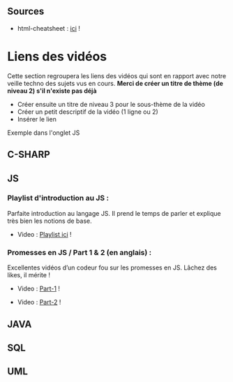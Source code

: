 ## Sources
* html-cheatsheet : [ici][site] !

[site]: https://github.com/jasonchampagne/FormationVideo/blob/master/Ressources/HTML-CSS/balises-html.md


# Liens des vidéos
Cette section regroupera les liens des vidéos qui sont en rapport avec notre veille techno des sujets vus en cours.
**Merci de créer un titre de thème (de niveau 2) s'il n'existe pas déjà**
* Créer ensuite un titre de niveau 3 pour le sous-thème de la vidéo
* Créer un petit descriptif de la vidéo (1 ligne ou 2)
* Insérer le lien  

Exemple dans l'onglet JS

## C-SHARP

## JS
### Playlist d'introduction au JS :
Parfaite introduction au langage JS. Il prend le temps de parler et explique très bien les notions de base.
* Video : [Playlist ici][site] !

[site]: https://www.youtube.com/watch?v=02Xs2ySaXcs&list=PLrSOXFDHBtfGxf_PtXLu_OrjFKt4_dqB_ 
### Promesses en JS / Part 1 & 2 (en anglais) :
Excellentes vidéos d’un codeur fou sur les promesses en JS. Lâchez des likes, il mérite !
* Video : [Part-1][site] !

[site]: https://www.youtube.com/watch?v=QO4NXhWo_NM
* Video : [Part-2][site] !

[site]: https://www.youtube.com/watch?v=AwyoVjVXnLk&t=170s

## JAVA

## SQL

## UML
